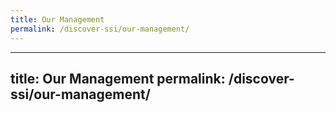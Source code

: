 ```yaml
---
title: Our Management
permalink: /discover-ssi/our-management/
---
```

---
title: Our Management
permalink: /discover-ssi/our-management/
---
